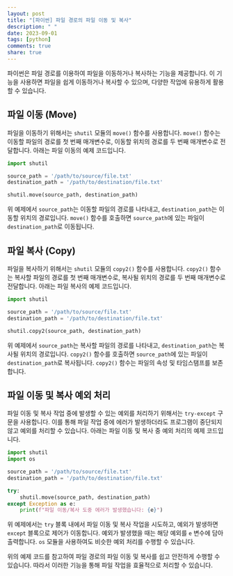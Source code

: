 ```yaml
---
layout: post
title: "[파이썬] 파일 경로의 파일 이동 및 복사"
description: " "
date: 2023-09-01
tags: [python]
comments: true
share: true
---
```


파이썬은 파일 경로를 이용하여 파일을 이동하거나 복사하는 기능을 제공합니다. 이 기능을 사용하면 파일을 쉽게 이동하거나 복사할 수 있으며, 다양한 작업에 유용하게 활용할 수 있습니다.

## 파일 이동 (Move)

파일을 이동하기 위해서는 `shutil` 모듈의 `move()` 함수를 사용합니다. `move()` 함수는 이동할 파일의 경로를 첫 번째 매개변수로, 이동할 위치의 경로를 두 번째 매개변수로 전달합니다. 아래는 파일 이동의 예제 코드입니다.

```python
import shutil

source_path = '/path/to/source/file.txt'
destination_path = '/path/to/destination/file.txt'

shutil.move(source_path, destination_path)
```

위 예제에서 `source_path`는 이동할 파일의 경로를 나타내고, `destination_path`는 이동할 위치의 경로입니다. `move()` 함수를 호출하면 `source_path`에 있는 파일이 `destination_path`로 이동됩니다.

## 파일 복사 (Copy)

파일을 복사하기 위해서는 `shutil` 모듈의 `copy2()` 함수를 사용합니다. `copy2()` 함수는 복사할 파일의 경로를 첫 번째 매개변수로, 복사될 위치의 경로를 두 번째 매개변수로 전달합니다. 아래는 파일 복사의 예제 코드입니다.

```python
import shutil

source_path = '/path/to/source/file.txt'
destination_path = '/path/to/destination/file.txt'

shutil.copy2(source_path, destination_path)
```

위 예제에서 `source_path`는 복사할 파일의 경로를 나타내고, `destination_path`는 복사될 위치의 경로입니다. `copy2()` 함수를 호출하면 `source_path`에 있는 파일이 `destination_path`로 복사됩니다. `copy2()` 함수는 파일의 속성 및 타임스탬프를 보존합니다.

## 파일 이동 및 복사 예외 처리

파일 이동 및 복사 작업 중에 발생할 수 있는 예외를 처리하기 위해서는 `try-except` 구문을 사용합니다. 이를 통해 파일 작업 중에 에러가 발생하더라도 프로그램이 중단되지 않고 예외를 처리할 수 있습니다. 아래는 파일 이동 및 복사 중 예외 처리의 예제 코드입니다.

```python
import shutil
import os

source_path = '/path/to/source/file.txt'
destination_path = '/path/to/destination/file.txt'

try:
    shutil.move(source_path, destination_path)
except Exception as e:
    print(f"파일 이동/복사 도중 에러가 발생했습니다: {e}")
```

위 예제에서는 `try` 블록 내에서 파일 이동 및 복사 작업을 시도하고, 예외가 발생하면 `except` 블록으로 제어가 이동합니다. 예외가 발생했을 때는 해당 예외를 `e` 변수에 담아 출력합니다. `os` 모듈을 사용하여도 비슷한 예외 처리를 수행할 수 있습니다.

위의 예제 코드를 참고하여 파일 경로의 파일 이동 및 복사를 쉽고 안전하게 수행할 수 있습니다. 따라서 이러한 기능을 통해 파일 작업을 효율적으로 처리할 수 있습니다.